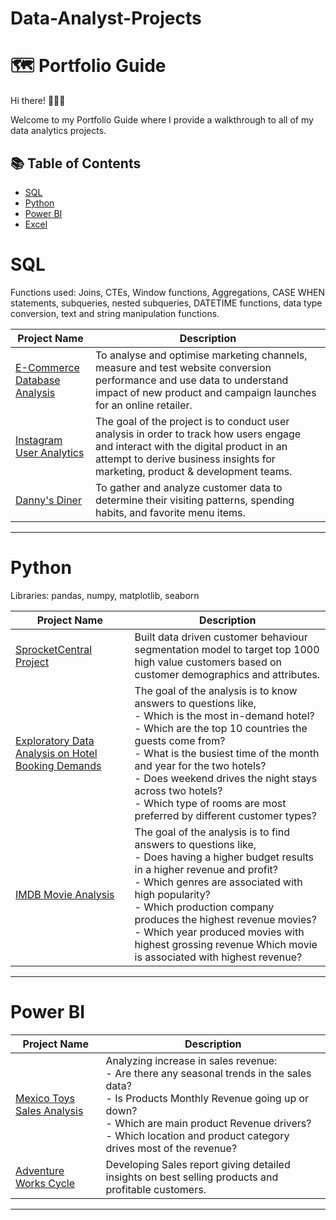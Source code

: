 # Data-Analyst-Projects

# 🗺 Portfolio Guide

Hi there! 🙋🏻‍♀️

Welcome to my Portfolio Guide where I provide a walkthrough to all of my data analytics projects.

## 📚 Table of Contents
- [SQL](#sql)
- [Python](#python)
- [Power BI](#powerbi)
- [Excel](#excel)

# SQL

Functions used: Joins, CTEs, Window functions, Aggregations, CASE WHEN statements, subqueries, nested subqueries, DATETIME functions, data type conversion, text and string manipulation functions.

| Project Name | Description |
|---|---|
|  [E-Commerce Database Analysis](https://github.com/ImRuchiShah/ECommerce-Database-Analysis-using-MySQL.git) | To analyse and optimise marketing channels, measure and test website conversion performance and use data to understand impact of new product and campaign launches for an online retailer. |  
| [Instagram User Analytics](https://github.com/ImRuchiShah/Instagram-User-Analytics-using-SQL.git) | The goal of the project is to conduct user analysis in order to track how users engage and interact with the digital product in an attempt to derive business insights for marketing, product & development teams. |
|[Danny's Diner](https://github.com/ImRuchiShah/SQL-Projects.git) |	To gather and analyze customer data to determine their visiting patterns, spending habits, and favorite menu items.|

***

# Python

Libraries: pandas, numpy, matplotlib, seaborn

| Project Name | Description |    
|---|---|
| [SprocketCentral Project](https://github.com/ImRuchiShah/KPMG-Virtual-Internship-Data-Analysis.git) | Built data driven customer behaviour segmentation model to target top 1000 high value customers based on customer demographics and attributes. |
| [Exploratory Data Analysis on Hotel Booking Demands](https://github.com/ImRuchiShah/Exploratory-Data-Analysis-using-Python-on-Hotel-Bookings-Demand.git) | The goal of the analysis is to know answers to questions like,<br/> - Which is the most in-demand hotel?<br/> - Which are the top 10 countries the guests come from?<br/> - What is the busiest time of the month and year for the two hotels?<br/> - Does weekend drives the night stays across two hotels?<br/> - Which type of rooms are most preferred by different customer types? |
| [IMDB Movie Analysis](https://github.com/ImRuchiShah/TMDB-Movie-Analysis.git) |The goal of the analysis is to find answers to questions like,<br/>- Does having a higher budget results in a higher revenue and profit?<br/>- Which genres are associated with high popularity?<br/>- Which production company produces the highest revenue movies?<br/>- Which year produced movies with highest grossing revenue Which movie is associated with highest revenue? |

***

# Power BI

| Project Name | Description |
|---|---|
| [Mexico Toys Sales Analysis](https://github.com/ImRuchiShah/Data-Analysis-using-PowerBi-on-Mexico-Toys-Sales.git) |  Analyzing increase in sales revenue:<br/> - Are there any seasonal trends in the sales data?<br/> - Is Products Monthly Revenue going up or down?<br/> - Which are main product Revenue drivers?<br/> - Which location and product category drives most of the revenue? |
| [Adventure Works Cycle](https://github.com/ImRuchiShah/Data-Analysis-using-PowerBI-on-Adventure-Works-Cycle.git) |  Developing Sales report giving detailed insights on best selling products and profitable customers. |

***
